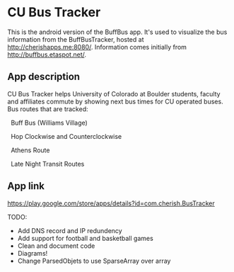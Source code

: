 # CU Bus Tracker
This is the android version of the BuffBus app. It's used to visualize the bus information from the BuffBusTracker, hosted at http://cherishapps.me:8080/. Information comes initially from http://buffbus.etaspot.net/.

## App description
CU Bus Tracker helps University of Colorado at Boulder students, faculty and affiliates commute by showing next bus times for CU operated buses.
Bus routes that are tracked:

&nbsp;&nbsp;Buff Bus (Williams Village)
  
&nbsp;&nbsp;Hop Clockwise and Counterclockwise

&nbsp;&nbsp;Athens Route
  
&nbsp;&nbsp;Late Night Transit Routes
  
## App link
  https://play.google.com/store/apps/details?id=com.cherish.BusTracker

  TODO:
  * Add DNS record and IP redundency
  * Add support for football and basketball games
  * Clean and document code
  * Diagrams!
  * Change ParsedObjets to use SparseArray over array
